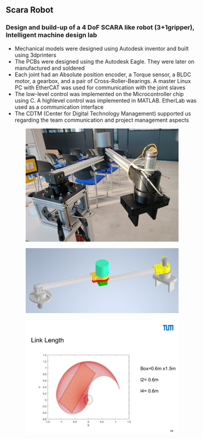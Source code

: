 ## Scara Robot
### Design and build-up of a 4 DoF SCARA like robot (3+1gripper), Intelligent machine design lab
- Mechanical models were designed using Autodesk inventor and built using 3dprinters
- The PCBs were designed using the Autodesk Eagle. They were later on manufactured
and soldered
- Each joint had an Absolute position encoder, a Torque sensor, a BLDC motor, a
gearbox, and a pair of Cross-Roller-Bearings. A master Linux PC with EtherCAT was
used for communication with the joint slaves
- The low-level control was implemented on the Microcontroller chip using C. A highlevel
control was implemented in MATLAB. EtherLab was used as a communication
interface
- The CDTM (Center for Digital Technology Management) supported us regarding the
team communication and project management aspects


<p align="center">
  <img src="https://github.com/Divij96/Projects/blob/main/ScaraRobot/Images/ScaraRobot.jpeg" width="400" title="hover text">
</p>
<p align="center">
  <img src="https://github.com/Divij96/Projects/blob/main/ScaraRobot/Images/CAD_Assembly.png" width="400" alt="accessibility text">
</p>
<p align="center">
  <img src="https://github.com/Divij96/Projects/blob/main/ScaraRobot/Images/workspace.png" width="400" alt="accessibility text">
</p>
